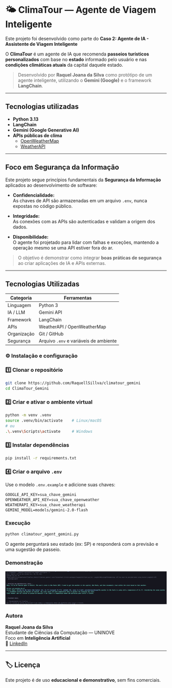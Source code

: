 # 🌤️ ClimaTour — Agente de Viagem Inteligente

Este projeto foi desenvolvido como parte do **Caso 2: Agente de IA - Assistente de Viagem Inteligente**

O **ClimaTour** é um agente de IA que recomenda **passeios turísticos personalizados** com base no **estado** informado pelo usuário e nas **condições climáticas atuais** da capital daquele estado.

> Desenvolvido por **Raquel Joana da Silva** como protótipo de um agente inteligente, utilizando o **Gemini (Google)** e o framework **LangChain**.

---

##  Tecnologias utilizadas

- **Python 3.13**
- **LangChain**  
- **Gemini (Google Generative AI)**
- **APIs públicas de clima**  
  - [OpenWeatherMap](https://openweathermap.org/api)
  - [WeatherAPI](https://www.weatherapi.com/)

---

##  Foco em Segurança da Informação

Este projeto segue princípios fundamentais da **Segurança da Informação** aplicados ao desenvolvimento de software:

- **Confidencialidade:**  
  As chaves de API são armazenadas em um arquivo `.env`, nunca expostas no código público.

- **Integridade:**  
  As conexões com as APIs são autenticadas e validam a origem dos dados.

- **Disponibilidade:**  
  O agente foi projetado para lidar com falhas e exceções, mantendo a operação mesmo se uma API estiver fora do ar.

>  O objetivo é demonstrar como integrar **boas práticas de segurança** ao criar aplicações de IA e APIs externas.

---

##  Tecnologias Utilizadas

| Categoria | Ferramentas |
|------------|-------------|
| Linguagem | Python 3 |
| IA / LLM | Gemini API |
| Framework | LangChain |
| APIs | WeatherAPI / OpenWeatherMap |
| Organização | Git / GitHub |
| Segurança | Arquivo `.env` e variáveis de ambiente |

### ⚙️ Instalação e configuração

### 1️⃣ Clonar o repositório
```bash
git clone https://github.com/RaquellSillva/climatour_gemini
cd ClimaTour_Gemini
```

### 2️⃣ Criar e ativar o ambiente virtual
```bash
python -m venv .venv
source .venv/bin/activate    # Linux/macOS
# ou
.\.venv\Scripts\activate     # Windows
```

### 3️⃣ Instalar dependências
```bash
pip install -r requirements.txt
```

### 4️⃣ Criar o arquivo `.env`
Use o modelo `.env.example` e adicione suas chaves:
```env
GOOGLE_API_KEY=sua_chave_gemini
OPENWEATHER_API_KEY=sua_chave_openweather
WEATHERAPI_KEY=sua_chave_weatherapi
GEMINI_MODEL=models/gemini-2.0-flash
```

###  Execução

```bash
python climatour_agent_gemini.py
```

O agente perguntará seu estado (ex: SP)
e responderá com a previsão e uma sugestão de passeio.

###  Demonstração

![Execução do ClimaTour](docs/demo_terminal.png)


###  Autora

**Raquel Joana da Silva**  
Estudante de Ciências da Computação — UNINOVE  
Foco em **Inteligência Artificial**  
🔗 [LinkedIn](www.linkedin.com/in/raquel-joana-da-silva-75406bb0)

---

## 🏷️ Licença

Este projeto é de uso **educacional e demonstrativo**, sem fins comerciais.


